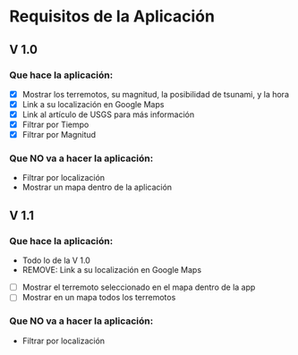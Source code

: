 # Requisitos de la Aplicación

## V 1.0
### Que hace la aplicación:
- [x] Mostrar los terremotos, su magnitud, la posibilidad de tsunami, y la hora
- [x] Link a su localización en Google Maps
- [x] Link al artículo de USGS para más información
- [x] Filtrar por Tiempo
- [x] Filtrar por Magnitud

### Que NO va a hacer la aplicación:
- Filtrar por localización
- Mostrar un mapa dentro de la aplicación

## V 1.1
### Que hace la aplicación:
- Todo lo de la V 1.0
- REMOVE: Link a su localización en Google Maps
- [ ] Mostrar el terremoto seleccionado en el mapa dentro de la app
- [ ] Mostrar en un mapa todos los terremotos

### Que NO va a hacer la aplicación:
- Filtrar por localización

